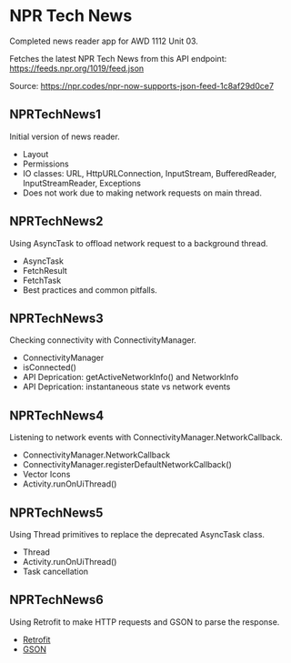 # NPR Tech News
Completed news reader app for AWD 1112 Unit 03.

Fetches the latest NPR Tech News from this API endpoint:
https://feeds.npr.org/1019/feed.json

Source:
https://npr.codes/npr-now-supports-json-feed-1c8af29d0ce7

## NPRTechNews1
Initial version of news reader.
* Layout
* Permissions
* IO classes: URL, HttpURLConnection, InputStream,  BufferedReader, InputStreamReader, Exceptions
* Does not work due to making network requests on main thread.

## NPRTechNews2
Using AsyncTask to offload network request to a background thread.
* AsyncTask
* FetchResult
* FetchTask
* Best practices and common pitfalls.

## NPRTechNews3
Checking connectivity with ConnectivityManager.
* ConnectivityManager
* isConnected()
* API Deprication: getActiveNetworkInfo() and NetworkInfo
* API Deprication: instantaneous state vs network events

## NPRTechNews4
Listening to network events with ConnectivityManager.NetworkCallback.
* ConnectivityManager.NetworkCallback
* ConnectivityManager.registerDefaultNetworkCallback()
* Vector Icons
* Activity.runOnUiThread()

## NPRTechNews5
Using Thread primitives to replace the deprecated AsyncTask class.
* Thread
* Activity.runOnUiThread()
* Task cancellation

## NPRTechNews6
Using Retrofit to make HTTP requests and GSON to parse the response.
* [Retrofit](https://square.github.io/retrofit/)
* [GSON](https://github.com/google/gson)

